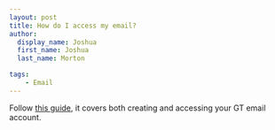 ```yaml
---
layout: post
title: How do I access my email?
author:
  display_name: Joshua
  first_name: Joshua
  last_name: Morton

tags:
    - Email
---
```


Follow [this guide][1], it covers both creating and accessing your GT email
account. 


[1]: https://docs.google.com/document/d/1mkzWVCfPCvgJNQly-idbKHzMFiPXDuJY4UXPbGfbM8Y/edit
